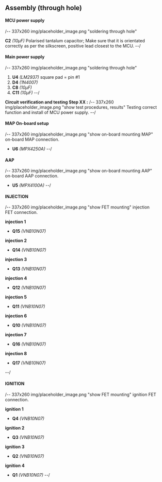 ## Assembly (through hole)
#### MCU power supply
/-- 337x260 img/placeholder_image.png "soldering through hole"

**C2** *(10µF)* Polarised tantalum capacitor; Make sure that it is orientated correctly as per the silkscreen, positive lead closest to the MCU.
--/

#### Main power supply ####
/-- 337x260 img/placeholder_image.png "soldering through hole"

 1. **U4**  *(LM2937)* square pad = pin #1
 2. **D4**  *(1N4007)* 
 3. **C8**  *(10µF)*
 4. **C11** *(10µF)*
--/

**Circuit verification and testing Step XX :** 
/-- 337x260 img/placeholder_image.png "show test procedures, results" Testing correct function and install of MCU power supply.
--/

#### MAP On-board setup ####
/-- 337x260 img/placeholder_image.png "show on-board mounting MAP" on-board MAP connection.

- **U6** *(MPX4250A)*
--/

#### AAP ####
/-- 337x260 img/placeholder_image.png "show on-board mounting AAP" on-board AAP connection.

- **U5** *(MPX4100A)*
--/

#### INJECTION #### 
/-- 337x260 img/placeholder_image.png "show FET mounting" injection FET connection.

**injection 1**
- **Q15**  *(VNB10N07)*

**injection 2**
- **Q14**  *(VNB10N07)*

**injection 3**
- **Q13**  *(VNB10N07)*

**injection 4**
- **Q12**  *(VNB10N07)*

**injection 5**
- **Q11**  *(VNB10N07)*

**injection 6**
- **Q10**  *(VNB10N07)*

**injection 7**
- **Q16**  *(VNB10N07)*

**injection 8**
- **Q17**  *(VNB10N07)*

--/

#### IGNITION #### 
/-- 337x260 img/placeholder_image.png "show FET mounting" ignition FET connection.

**ignition 1**
- **Q4**	*(VNB10N07)*

**ignition 2**
- **Q3**	*(VNB10N07)*

**ignition 3**
- **Q2**	*(VNB10N07)*

**ignition 4**
- **Q1**	*(VNB10N07)*
--/

